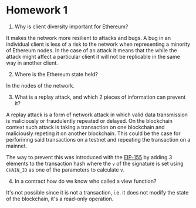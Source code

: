 # Homework 1
1. Why is client diversity important for Ethereum?

It makes the network more resilient to attacks and bugs. A bug in an individual 
client is less of a risk to the network when representing a minority of 
Ethereum nodes. In the case of an attack it means that the while the attack 
might affect a particular client it will not be replicable in the same way in 
another client.

2. Where is the Ethereum state held?

In the nodes of the network.

3. What is a replay attack, and which 2 pieces of information can prevent it?

A replay attack is a form of network attack in which valid data transmission is 
maliciously or fraudulently repeated or delayed. On the blockchain context such 
attack is taking a transaction on one blockchain and maliciously repeting it on 
another blockchain. This could be the case for perforimng said transactions on 
a testnet and repeating the transaction on a mainnet.

The way to prevent this was introduced with the [EIP-155](https://eips.ethereum.org/EIPS/eip-155) by adding 3 elements 
to the transaction hash where the `v` of the signature is set using `CHAIN_ID` as 
one of the parameters to calculate `v`.

4. In a contract how do we know who called a view function?

It's not possible since it is not a transaction, i.e. it does not modify the 
state of the blockchain, it's a read-only operation.
